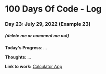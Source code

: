 # 100 Days Of Code - Log

### Day 23: July 29, 2022 (Example 23)
##### (delete me or comment me out)

**Today's Progress**: ...

**Thoughts:** ...

**Link to work:** [Calculator App](https://github.com/username/reponame)
